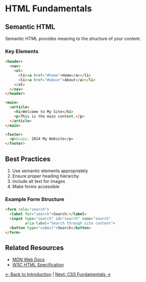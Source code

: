 # HTML Fundamentals

## Semantic HTML

Semantic HTML provides meaning to the structure of your content.

### Key Elements

```html
<header>
  <nav>
    <ul>
      <li><a href="#home">Home</a></li>
      <li><a href="#about">About</a></li>
    </ul>
  </nav>
</header>

<main>
  <article>
    <h1>Welcome to My Site</h1>
    <p>This is the main content.</p>
  </article>
</main>

<footer>
  <p>&copy; 2024 My Website</p>
</footer>
```

## Best Practices

1. Use semantic elements appropriately
2. Ensure proper heading hierarchy
3. Include alt text for images
4. Make forms accessible

### Example Form Structure

```html
<form role="search">
  <label for="search">Search:</label>
  <input type="search" id="search" name="search" 
         aria-label="Search through site content">
  <button type="submit">Search</button>
</form>
```

## Related Resources

- [MDN Web Docs](https://developer.mozilla.org)
- [W3C HTML Specification](https://www.w3.org/TR/html52/)

[← Back to Introduction](introduction) | [Next: CSS Fundamentals →](css-fundamentals)